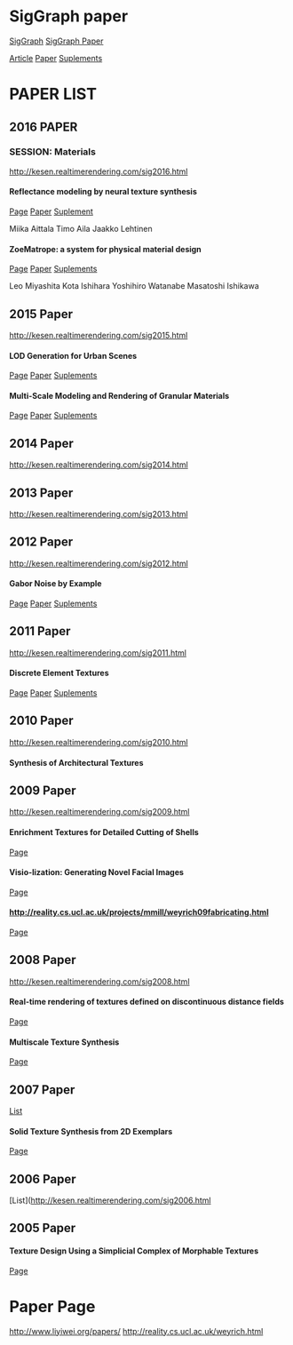 # SigGraph paper

[SigGraph](http://www.siggraph.org/)
[SigGraph Paper](http://www.siggraph.org/sites/default/files/siggraph-2016-papers-open-access.html)

[Article]()
[Paper]()
[Suplements]()
# PAPER LIST
## 2016 PAPER
### SESSION: Materials
http://kesen.realtimerendering.com/sig2016.html

#### Reflectance modeling by neural texture synthesis
[Page](http://dl.acm.org/authorize.cfm?key=N17237)
[Paper]()
[Suplement]()

Miika Aittala Timo Aila Jaakko Lehtinen 

#### ZoeMatrope: a system for physical material design
[Page](http://dl.acm.org/authorize.cfm?key=N17238)
[Paper]()
[Suplements]()

Leo Miyashita Kota Ishihara Yoshihiro Watanabe Masatoshi Ishikawa 

## 2015 Paper
http://kesen.realtimerendering.com/sig2015.html

#### LOD Generation for Urban Scenes
[Page]()
[Paper]()
[Suplements]()

#### Multi-Scale Modeling and Rendering of Granular Materials
[Page]()
[Paper]()
[Suplements]()

## 2014 Paper
http://kesen.realtimerendering.com/sig2014.html
## 2013 Paper
http://kesen.realtimerendering.com/sig2013.html
## 2012 Paper
http://kesen.realtimerendering.com/sig2012.html

#### Gabor Noise by Example
[Page]()
[Paper]()
[Suplements]()

## 2011 Paper
http://kesen.realtimerendering.com/sig2011.html

#### Discrete Element Textures
[Page]()
[Paper]()
[Suplements]()

## 2010 Paper
http://kesen.realtimerendering.com/sig2010.html
#### Synthesis of Architectural Textures
## 2009 Paper
http://kesen.realtimerendering.com/sig2009.html

#### Enrichment Textures for Detailed Cutting of Shells
[Page](http://dl.acm.org/citation.cfm?id=1531356)

#### Visio-lization: Generating Novel Facial Images
[Page](http://dl.acm.org/citation.cfm?doid=1531326.1531363)

#### http://reality.cs.ucl.ac.uk/projects/mmill/weyrich09fabricating.html
[Page](http://reality.cs.ucl.ac.uk/projects/mmill/weyrich09fabricating.html)

## 2008 Paper
http://kesen.realtimerendering.com/sig2008.html

#### Real-time rendering of textures defined on discontinuous distance fields
[Page](http://www.cs.nyu.edu/~parilov/normdscnt.html)

#### Multiscale Texture Synthesis
[Page](http://www.cs.columbia.edu/cg/mts/)

## 2007 Paper
[List](http://kesen.realtimerendering.com/sig2007.html)

#### Solid Texture Synthesis from 2D Exemplars
[Page](http://johanneskopf.de/publications/solid/index.html)

## 2006 Paper
[List](http://kesen.realtimerendering.com/sig2006.html


## 2005 Paper
#### Texture Design Using a Simplicial Complex of Morphable Textures
[Page](http://graphics.ucsd.edu/~matthias/publications.htm)





# Paper Page
http://www.liyiwei.org/papers/
http://reality.cs.ucl.ac.uk/weyrich.html


